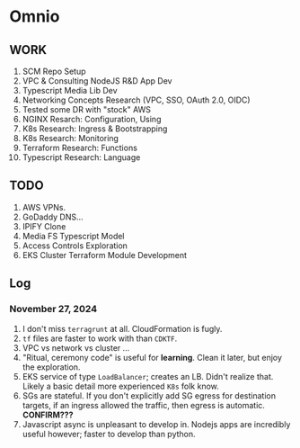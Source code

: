 # Omnio

## WORK

1. SCM Repo Setup
2. VPC & Consulting NodeJS R&D App Dev
3. Typescript Media Lib Dev
4. Networking Concepts Research (VPC, SSO, OAuth 2.0, OIDC)
5. Tested some DR with "stock" AWS
6. NGINX Resarch: Configuration, Using
7. K8s Research: Ingress & Bootstrapping
8. K8s Research: Monitoring
9. Terraform Research: Functions
10. Typescript Research: Language


## TODO

1. AWS VPNs. 
2. GoDaddy DNS...
3. IPIFY Clone
4. Media FS Typescript Model
5. Access Controls Exploration
6. EKS Cluster Terraform Module Development


## Log
### November 27, 2024

1. I don't miss `terragrunt` at all.  CloudFormation is fugly.
2. `tf` files are faster to work with than `CDKTF`.
3. VPC vs network vs cluster ...
4. "Ritual, ceremony code" is useful for **learning**.  Clean it later, but enjoy the exploration.
5. EKS service of type `LoadBalancer`; creates an LB.  Didn't realize that.  Likely a basic detail more experienced `K8s` folk know.
6. SGs are stateful.  If you don't explicitly add SG egress for destination targets, if an ingress allowed the traffic, then egress is automatic. **CONFIRM???**
7. Javascript async is unpleasant to develop in.  Nodejs apps are incredibly useful however; faster to develop than python.
